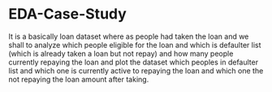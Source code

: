 # EDA-Case-Study
It is a basically loan dataset where as people had taken the loan and we shall to analyze which people eligible for the loan and which is defaulter list (which is already taken a loan but not repay) and how many people currently repaying  the loan and plot the dataset which  peoples in defaulter list and which one is currently active to repaying the loan and which one the not repaying the loan amount after taking.
